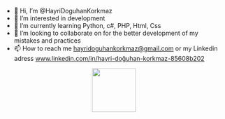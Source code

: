 - 👋 Hi, I’m @HayriDoguhanKorkmaz
- 👀 I’m interested in development
- 🌱 I’m currently learning Python, c#, PHP, Html, Css
- 💞️ I’m looking to collaborate on for the better development of my mistakes and practices
- 📫 How to reach me hayridoguhankorkmaz@gmail.com or my Linkedin adress www.linkedin.com/in/hayri-doğuhan-korkmaz-85608b202
<div id="header" align="center">
  <img src="https://www.reddit.com/r/reactiongifs/comments/3a8akf/my_cats_reaction_when_i_leave_home/" width="100"/>
</div>
<!---
HayriDoguhanKorkmaz/HayriDoguhanKorkmaz is a ✨ special ✨ repository because its `README.md` (this file) appears on your GitHub profile.
You can click the Preview link to take a look at your changes.
--->

